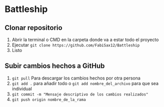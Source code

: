 # Battleship

## Clonar repositorio
1. Abrir la terminal o CMD en la carpeta donde va a estar todo el proyecto
2. Ejecutar `git clone https://github.com/FabiSax12/Battleship`
3. Listo

## Subir cambios hechos a GitHub
1. `git pull` Para descargar los cambios hechos por otra persona
2. `git add .` para añadir todo o `git add nombre_del_archivo` para que sea individual
3. `git commit -m "Mensaje descriptivo de los cambios realizados"`
4. `git push origin nombre_de_la_rama`
